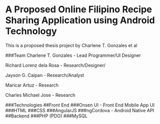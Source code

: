 A Proposed Online Filipino Recipe Sharing Application using Android Technology
===

This is a proposed thesis project by Charlene T. Gonzales et al

###Team
Charlene T. Gonzales - Lead Programmer/UI Designer

Richard Lorenz dela Rosa - Research/Designer/

Jayson G. Caipan - Research/Analyst

Maricar Artuz - Research

Charles Michael Jose - Research


###Technologies
##Front End
###Onsen UI - Front End Mobile App UI
###HTML
###CSS
###AngularJS 
###ngCordova - Android Native API
##Backend
###PHP (PDO)
###MySQL
